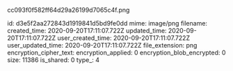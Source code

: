cc093f0f582ff64d29a26199d7065c4f.png

id: d3e5f2aa272843d1919841d5bd9fe0dd
mime: image/png
filename: 
created_time: 2020-09-20T17:11:07.722Z
updated_time: 2020-09-20T17:11:07.722Z
user_created_time: 2020-09-20T17:11:07.722Z
user_updated_time: 2020-09-20T17:11:07.722Z
file_extension: png
encryption_cipher_text: 
encryption_applied: 0
encryption_blob_encrypted: 0
size: 11386
is_shared: 0
type_: 4